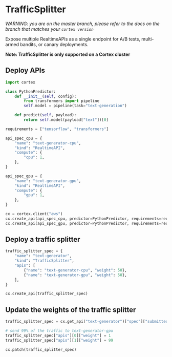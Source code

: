 # TrafficSplitter

_WARNING: you are on the master branch, please refer to the docs on the branch that matches your `cortex version`_

Expose multiple RealtimeAPIs as a single endpoint for A/B tests, multi-armed bandits, or canary deployments.

**Note: TrafficSplitter is only supported on a Cortex cluster**

## Deploy APIs

```python
import cortex

class PythonPredictor:
    def __init__(self, config):
        from transformers import pipeline
        self.model = pipeline(task="text-generation")

    def predict(self, payload):
        return self.model(payload["text"])[0]

requirements = ["tensorflow", "transformers"]

api_spec_cpu = {
    "name": "text-generator-cpu",
    "kind": "RealtimeAPI",
    "compute": {
        "cpu": 1,
    },
}

api_spec_gpu = {
    "name": "text-generator-gpu",
    "kind": "RealtimeAPI",
    "compute": {
        "gpu": 1,
    },
}

cx = cortex.client("aws")
cx.create_api(api_spec_cpu, predictor=PythonPredictor, requirements=requirements)
cx.create_api(api_spec_gpu, predictor=PythonPredictor, requirements=requirements)
```

## Deploy a traffic splitter

```python
traffic_splitter_spec = {
    "name": "text-generator",
    "kind": "TrafficSplitter",
    "apis": [
        {"name": "text-generator-cpu", "weight": 50},
        {"name": "text-generator-gpu", "weight": 50},
    ],
}

cx.create_api(traffic_splitter_spec)
```

## Update the weights of the traffic splitter

```python
traffic_splitter_spec = cx.get_api("text-generator")["spec"]["submitted_api_spec"]

# send 99% of the traffic to text-generator-gpu
traffic_splitter_spec["apis"][0]["weight"] = 1
traffic_splitter_spec["apis"][1]["weight"] = 99

cx.patch(traffic_splitter_spec)
```
